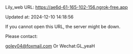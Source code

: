 Lily_web URL: https://ae6d-61-165-102-156.ngrok-free.app

Updated at: 2024-12-10 14:18:56

If you cannot open this URL, the server might be down.

Please contact: 

goley04@foxmail.com Or Wechat:GL_yeaH